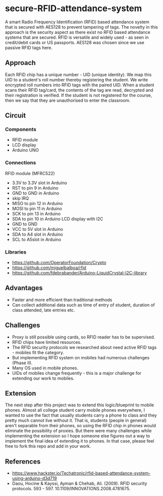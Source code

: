 # secure-RFID-attendance-system
A smart Radio Frequency Identification (RFID) based attendance system that is secured with AES128 to prevent tampering of tags. The novelty in this approach is the security aspect as there exist no RFID based attendance systems that are secured. RFID is versatile and widely used - as seen in credit/debit cards or US passports. AES128 was chosen since we use passive RFID tags here.

## Approach
Each RFID chip has a unique number - UID (unique identity). We map this UID to a student's roll number thereby registering the student. We write encrypted roll numbers into RFID tags with the paired UID. When a student scans their RFID tag/card, the contents of the tag are read, decrypted and their registration is verified. If the student is not registered for the course, then we say that they are unauthorised to enter the classroom.

## Circuit
### Components
- RFID module
- LCD display
- Arduino UNO
### Connections
RFID module (MFRC522)
- 3.3V to 3.3V slot in Arduino
- RST to pin 9 in Arduino
- GND to GND in Arduino
- skip IRQ
- MISO to pin 12 in Arduino
- MOSI to pin 11 in Arduino
- SCK to pin 13 in Arduino
- SDA to pin 10 in Arduino
LCD display with I2C
- GND to GND
- VCC to 5V slot in Arduino
- SDA to A4 slot in Arduino
- SCL to A5slot in Arduino
### Libraries
- https://github.com/OperatorFoundation/Crypto
- https://github.com/miguelbalboa/rfid
- https://github.com/fdebrabander/Arduino-LiquidCrystal-I2C-library

## Advantages
- Faster and more efficient than traditional methods
- Can collect additional data such as time of entry of student, duration of class attended, late entries etc.

## Challenges
- Proxy is still possible using cards, so RFID reader has to be
supervised.
- RFID chips have limited resources.
- The RFID security protocols we researched about need active
RFID tags - mobiles fit the category.
- But implementing RFID system on mobiles had numerous
challenges (Phase II).
- Many OS used in mobile phones.
- UIDs of mobiles change frequently - this is a major challenge
for extending our work to mobiles.

## Extension
The next step after this project was to extend this logic/blueprint to mobile phones. Almost all college student carry mobile phones everywhere, I wanted to use the fact that usually students carry a phone to class and they pretty much cannot live without it. That is, students (people in general) aren't separable from their phones, so using the RFID chip in phones would eliminate the possibility of proxies. But there were many challenges while implementing the extension so I hope someone else figures out a way to implement the final idea of extending it to phones. In that case, please feel free to fork this repo and add in your work.

## References
- https://www.hackster.io/Techatronic/rfid-based-attendance-system-using-arduino-d3d719
- Daou, Hocine & Kayssi, Ayman & Chehab, Ali. (2009). RFID security protocols. 593 - 597. 10.1109/INNOVATIONS.2008.4781675. 
